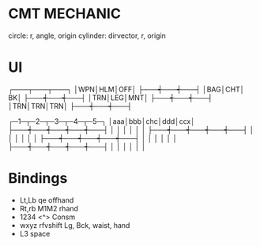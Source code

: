 # CMT MECHANIC
circle: r, angle, origin
cylinder: dirvector, r, origin

# UI

┌───┬───┬───┐
│WPN│HLM│OFF│
├───┽───┽───┤
│BAG│CHT│ BK│
├───┽───┽───┤
│TRN│LEG│MNT│
├───┽───┽───┤
│TRN│TRN│TRN│
├───┽───┽───┤


┌─1─┬─2─┬─3─┬─4─┬─5─┐
│aaa│bbb│chc│ddd│ccx│
├───┽───┽───┽───┽───┤
│   │   │   │   │   │
├───┽───┽───┽───┽───┤
│   │   │   │   │   │
├───┽───┽───┽───┽───┤
│   │   │   │   │   │
├───┽───┽───┽───┽───┤
│   │   │   │   │   │



# Bindings

* Lt,Lb qe offhand
* Rt,rb M1M2 rhand
* 1234 <^> Consm
* wxyz rfvshift Lg, Bck, waist, hand
* L3   space
